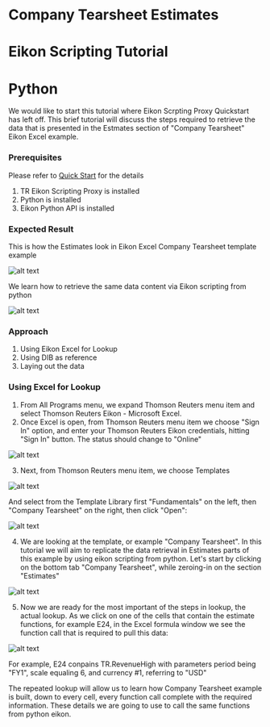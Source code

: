 # Company Tearsheet Estimates
# Eikon Scripting Tutorial
# Python

We would like to start this tutorial where Eikon Scrpting Proxy Quickstart has left off.  This brief tutorial will discuss the steps required to retrieve the data that is presented in the Estmates section of "Company Tearsheet" Eikon Excel example.

### Prerequisites

Please refer to [Quick Start](https://developers.thomsonreuters.com/tr-eikon-scripting-apis-eap-limited-access/eikon-web-and-scripting-apis-beta/quick-start) for the details

1. TR Eikon Scripting Proxy is installed
2. Python is installed
3. Eikon Python API is installed

### Expected Result

This is how the Estimates look in Eikon Excel Company Tearsheet template example

![alt text](https://github.com/zfarberov/TR-Tutorials/blob/master/excelEstimatesCropped.jpg "Excel Company Tearsheet Estimates")

We learn how to retrieve the same data content via Eikon scripting from python

![alt text](https://github.com/zfarberov/TR-Tutorials/blob/master/pythonEstimatesCropped.jpg "Same data content, python")

### Approach

1. Using Eikon Excel for Lookup
2. Using DIB as reference
3. Laying out the data

### Using Excel for Lookup

1. From All Programs menu, we expand Thomson Reuters menu item and select Thomson Reuters Eikon - Microsoft Excel.
2. Once Excel is open, from Thomson Reuters menu item we choose "Sign In" option, and enter your Thomson Reuters Eikon credentials, hitting "Sign In" button.  The status should change to "Online"

 ![alt text](https://github.com/zfarberov/TR-Tutorials/blob/master/EikonExcelSignIn.jpg "Eikon Excel Online")

3. Next, from Thomson Reuters menu item, we choose Templates

 ![alt text](https://github.com/zfarberov/TR-Tutorials/blob/master/EikonExcelTemplates.jpg "Eikon Excel Templates")

 And select from the Template Library first "Fundamentals" on the left, then "Company Tearsheet" on the right,
 then click "Open":

 ![alt text](https://github.com/zfarberov/TR-Tutorials/blob/master/EikonExcelTearsheet.jpg "Eikon Excel Company Tearsheet")

 4.  We are looking at the template, or example "Company Tearsheet".  In this tutorial we will aim to replicate the data retrieval in Estimates parts of this example by using eikon scripting from python.  Let's start by clicking on the bottom tab "Company Tearsheet", while zeroing-in on the section "Estimates"

 ![alt text](https://github.com/zfarberov/TR-Tutorials/blob/master/EikonExcelTearsheetEstimatesMarked.jpg "Eikon Excel Company Tearsheet Estimates")

 5. Now we are ready for the most important of the steps in lookup, the actual lookup.  As we click on one
 of the cells that contain the estimate functions, for example E24, in the Excel formula window we see the  function call that is required to pull this data:

  ![alt text](https://github.com/zfarberov/TR-Tutorials/blob/master/ExcelFunctionLookupMarked.jpg "Eikon Excel Function Lookup")

  For example, E24 conpains TR.RevenueHigh with parameters period being "FY1", scale equaling 6, and currency #1,
  referring to "USD"

  The repeated lookup will allow us to learn how Company Tearsheet example is built, down to every cell,
  every function call complete with the required information.  These details we are going to use to call the same
  functions from python eikon.

